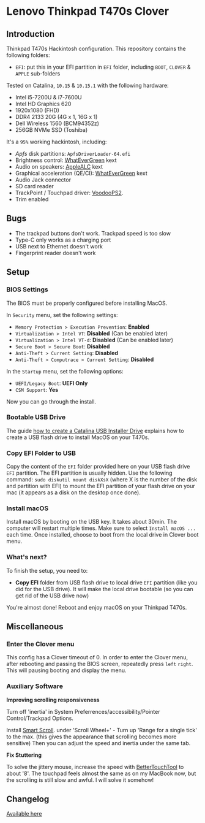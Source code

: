 # Lenovo Thinkpad T470s Clover

## Introduction

Thinkpad T470s Hackintosh configuration. This repository contains the following folders:

- `EFI`: put this in your EFI partition in `EFI` folder, including `BOOT`, `CLOVER` & `APPLE` sub-folders

Tested on Catalina, `10.15` & `10.15.1` with the following hardware:

- Intel i5-7200U & i7-7600U
- Intel HD Graphics 620
- 1920x1080 (FHD)
- DDR4 2133 20G (4G x 1, 16G x 1)
- Dell Wireless 1560 (BCM94352z)
- 256GB NVMe SSD (Toshiba)

It's a `95%` working hackintosh, including:

- *Apfs* disk partitions: `ApfsDriverLoader-64.efi`
- Brightness control: [WhatEverGreen](https://github.com/acidanthera/WhateverGreen) kext
- Audio on speakers: [AppleALC](https://github.com/acidanthera/AppleALC) kext
- Graphical acceleration (QE/CI): [WhatEverGreen](https://github.com/acidanthera/WhateverGreen) kext
- Audio Jack connector
- SD card reader
- TrackPoint / Touchpad driver: [VoodooPS2](https://github.com/acidanthera/VoodooPS2).
- Trim enabled

## Bugs

- The trackpad buttons don't work. Trackpad speed is too slow
- Type-C only works as a charging port
- USB next to Ethernet doesn't work
- Fingerprint reader doesn't work

## Setup

### BIOS Settings

The BIOS must be properly configured before installing MacOS.

In `Security` menu, set the following settings:

- `Memory Protection > Execution Prevention`: **Enabled**
- `Virtualization > Intel VT`: **Disabled** (Can be enabled later)
- `Virtualization > Intel VT-d`: **Disabled** (Can be enabled later)
- `Secure Boot > Secure Boot`: **Disabled**
- `Anti-Theft > Current Setting`: **Disabled**
- `Anti-Theft > Computrace > Current Setting`: **Disabled**

In the `Startup` menu, set the following options:

- `UEFI/Legacy Boot`: **UEFI Only**
- `CSM Support`: **Yes**

Now you can go through the install. 

### Bootable USB Drive

The guide [how to create a Catalina USB Installer Drive](https://hackintosher.com/guides/how-to-make-a-macos-10-15-catalina-flash-drive-installer/) explains how to create a USB flash drive to install MacOS on your T470s.

### Copy EFI Folder to USB

Copy the content of the `EFI` folder provided here on your USB flash drive `EFI` partition. The EFI partition is usually hidden. Use the following command: `sudo diskutil mount diskXsX` (where X is the number of the disk and partition with EFI) to mount the EFI partition of your flash drive on your mac (it appears as a disk on the desktop once done).

### Install macOS

Install macOS by booting on the USB key. It takes about 30min. The computer will restart multiple times. Make sure to select `Install macOS ...` each time. Once installed, choose to boot from the local drive in Clover boot menu.

### What's next?

To finish the setup, you need to:

- **Copy EFI** folder from USB flash drive to local drive `EFI` partition (like you did for the USB drive). It will make the local drive bootable (so you can get rid of the USB drive now)

You're almost done! Reboot and enjoy macOS on your Thinkpad T470s.

## Miscellaneous

### Enter the Clover menu

This config has a Clover timeout of 0. In order to enter the Clover menu, after rebooting and passing the BIOS screen, repeatedly press `left` `right`. This will pausing booting and display the menu.

### Auxiliary Software

**Improving scrolling responsiveness**

Turn off 'inertia' in System Preferrences/accessibility/Pointer Control/Trackpad Options.

Install [Smart Scroll](https://www.marcmoini.com/sx_fr.html). under 'Scroll Wheel+' - Turn up 'Range for a single tick' to the max. (this gives the appearance that scrolling becomes more sensitive)
Then you can adjust the speed and inertia under the same tab.

**Fix Stuttering**

To solve the jittery mouse, increase the speed with [BetterTouchTool](https://folivora.ai/) to about '8'. The touchpad feels almost the same as on my MacBook now, but the scrolling is still slow and awful. I will solve it somehow!

## Changelog

[Available here](changelog.md)
